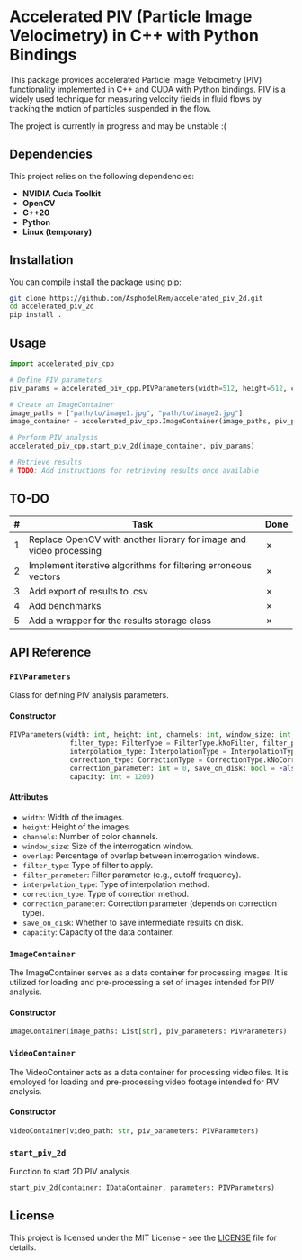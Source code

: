 # Accelerated PIV (Particle Image Velocimetry) in C++ with Python Bindings

This package provides accelerated Particle Image Velocimetry (PIV) functionality implemented in C++ and CUDA with Python bindings. 
PIV is a widely used technique for measuring velocity fields in fluid flows by tracking the motion of particles suspended in the flow.

The project is currently in progress and may be unstable :(

## Dependencies

This project relies on the following dependencies:

- **NVIDIA Cuda Toolkit**
- **OpenCV**
- **C++20**
- **Python**
- **Linux (temporary)**

## Installation

You can compile install the package using pip:

```bash
git clone https://github.com/AsphodelRem/accelerated_piv_2d.git
cd accelerated_piv_2d
pip install .
```

## Usage

```python
import accelerated_piv_cpp

# Define PIV parameters
piv_params = accelerated_piv_cpp.PIVParameters(width=512, height=512, channels=3, window_size=32)

# Create an ImageContainer
image_paths = ["path/to/image1.jpg", "path/to/image2.jpg"]
image_container = accelerated_piv_cpp.ImageContainer(image_paths, piv_params)

# Perform PIV analysis
accelerated_piv_cpp.start_piv_2d(image_container, piv_params)

# Retrieve results
# TODO: Add instructions for retrieving results once available
```

## TO-DO

| # | Task                                                                                        | Done |
|---|---------------------------------------------------------------------------------------------|------|
| 1 | Replace OpenCV with another library for image and video processing                          | ✗    |
| 2 | Implement iterative algorithms for filtering erroneous vectors                              | ✗    |
| 3 | Add export of results to .csv                                                               | ✗    |
| 4 | Add benchmarks                                                                              | ✗    |
| 5 | Add a wrapper for the results storage class                                                 | ✗    |


## API Reference

### `PIVParameters`

Class for defining PIV analysis parameters.

#### Constructor

```python
PIVParameters(width: int, height: int, channels: int, window_size: int, overlap: int = 0,
               filter_type: FilterType = FilterType.kNoFilter, filter_parameter: float = 0.0,
               interpolation_type: InterpolationType = InterpolationType.kGaussian,
               correction_type: CorrectionType = CorrectionType.kNoCorrection,
               correction_parameter: int = 0, save_on_disk: bool = False,
               capacity: int = 1200)
```

#### Attributes

- `width`: Width of the images.
- `height`: Height of the images.
- `channels`: Number of color channels.
- `window_size`: Size of the interrogation window.
- `overlap`: Percentage of overlap between interrogation windows.
- `filter_type`: Type of filter to apply.
- `filter_parameter`: Filter parameter (e.g., cutoff frequency).
- `interpolation_type`: Type of interpolation method.
- `correction_type`: Type of correction method.
- `correction_parameter`: Correction parameter (depends on correction type).
- `save_on_disk`: Whether to save intermediate results on disk.
- `capacity`: Capacity of the data container.

### `ImageContainer`

The ImageContainer serves as a data container for processing images. 
It is utilized for loading and pre-processing a set of images intended for PIV analysis. 

#### Constructor

```python
ImageContainer(image_paths: List[str], piv_parameters: PIVParameters)
```

### `VideoContainer`

The VideoContainer acts as a data container for processing video files.
It is employed for loading and pre-processing video footage intended for PIV analysis. 

#### Constructor

```python
VideoContainer(video_path: str, piv_parameters: PIVParameters)
```

### `start_piv_2d`

Function to start 2D PIV analysis.

```python
start_piv_2d(container: IDataContainer, parameters: PIVParameters)
```

## License

This project is licensed under the MIT License - see the [LICENSE](LICENSE) file for details.
